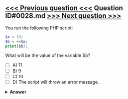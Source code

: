 [<<< Previous question <<<](0027.md)   Question ID#0028.md   [>>> Next question >>>](0029.md)
---

You run the following PHP script:
```php
$x = 10;
$b = ++$x;
print($b);
```
What will be the value of the variable $b?

- [ ] A) 11
- [ ] B) 9
- [ ] C) 10
- [ ] D) The script will throw an error message.

<details><summary><b>Answer</b></summary>
<p>
  Answer: <strong>A</strong>
</p>
</details>
